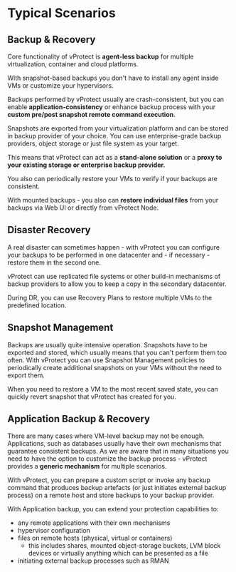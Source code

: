# Typical Scenarios

## Backup & Recovery

Core functionality of vProtect is **agent-less backup** for multiple virtualization, container and cloud platforms.

With snapshot-based backups you don't have to install any agent inside VMs or customize your hypervisors.

Backups performed by vProtect usually are crash-consistent, but you can enable **application-consistency** or enhance backup process with your **custom pre/post snapshot remote command execution**.

Snapshots are exported from your virtualization platform and can be stored in backup provider of your choice. You can use enterprise-grade backup providers, object storage or just file system as your target.

This means that vProtect can act as a **stand-alone solution** or a **proxy to your existing storage or enterprise backup provider.**

You also can periodically restore your VMs to verify if your backups are consistent.

With mounted backups - you also can **restore individual files** from your backups via Web UI or directly from vProtect Node.

## Disaster Recovery

A real disaster can sometimes happen - with vProtect you can configure your backups to be performed in one datacenter and - if necessary - restore them in the second one.

vProtect can use replicated file systems or other build-in mechanisms of backup providers to allow you to keep a copy in the secondary datacenter.

During DR, you can use Recovery Plans to restore multiple VMs to the predefined location.

## Snapshot Management

Backups are usually quite intensive operation. Snapshots have to be exported and stored, which usually means that you can't perform them too often. With vProtect you can use Snapshot Management policies to periodically create additional snapshots on your VMs without the need to export them.

When you need to restore a VM to the most recent saved state, you can quickly revert snapshot that vProtect has created for you.

## Application Backup & Recovery

There are many cases where VM-level backup may not be enough. Applications, such as databases usually have their own mechanisms that guarantee consistent backups. As we are aware that in many situations you need to have the option to customize the backup process - vProtect provides a **generic mechanism** for multiple scenarios.

With vProtect, you can prepare a custom script or invoke any backup command that produces backup artefacts \(or just initiates external backup process\) on a remote host and store backups to your backup provider.

With Application backup, you can extend your protection capabilities to:

* any remote  applications with  their own mechanisms
* hypervisor configuration
* files on remote hosts \(physical, virtual or containers\)
  * this includes shares, mounted object-storage buckets, LVM block devices or virtually anything which can be presented as a file
* initiating external backup processes such as RMAN

